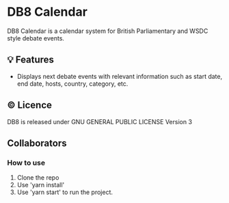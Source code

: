 # DB8 Calendar

DB8 Calendar is a calendar system for British Parliamentary and WSDC style debate events.

## 💡 Features

- Displays next debate events with relevant information such as start date, end date, hosts, country, category, etc.


## ©️ Licence

DB8 is released under GNU GENERAL PUBLIC LICENSE Version 3


## Collaborators

### How to use

1. Clone the repo
2. Use 'yarn install'
3. Use 'yarn start' to run the project. 